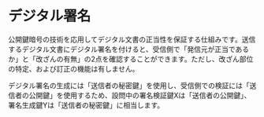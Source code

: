 # デジタル署名

公開鍵暗号の技術を応用してデジタル文書の正当性を保証する仕組みです。送信するデジタル文書にデジタル署名を付けると、受信側で「発信元が正当であるか」と「改ざんの有無」の2点を確認することができます。ただし、改ざん部位の特定、および訂正の機能は有しません。

デジタル署名の生成には「送信者の秘密鍵」を使用し、受信側での検証には「送信者の公開鍵」を使用するため、設問中の署名検証鍵Xは「送信者の公開鍵」、署名生成鍵Yは「送信者の秘密鍵」に相当します。